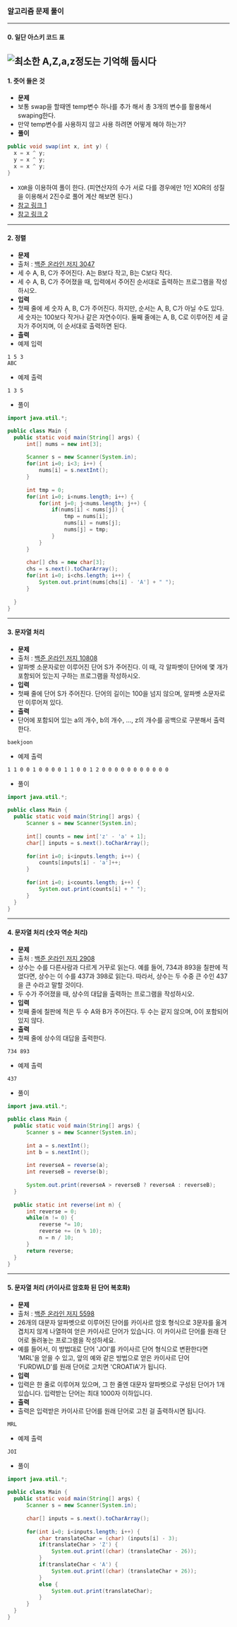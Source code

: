 ### 알고리즘 문제 풀이 
---
#### 0. 일단 아스키 코드 표
![최소한 A,Z,a,z정도는 기억해 둡시다](https://github.com/ksu3101/TIL/blob/master/Algorithm/Images/1275273992_asciitable.gif)
---
#### 1. 줏어 들은 것
- **문제**
 - 보통 swap을 할때엔 temp변수 하나를 추가 해서 총 3개의 변수를 활용해서 swaping한다. 
 - 만약 temp변수를 사용하지 않고 사용 하려면 어떻게 해야 하는가? 
- **풀이**
```java
public void swap(int x, int y) {
  x = x ^ y;
  y = x ^ y;
  x = x ^ y;
}
```
 - `XOR`을 이용하여 풀이 한다. (피연산자의 수가 서로 다를 경우에만 1인 XOR의 성질을 이용해서 2진수로 풀어 계산 해보면 된다.)
 - [참고 링크 1](https://betterexplained.com/articles/swap-two-variables-using-xor/)
 - [참고 링크 2](https://en.wikipedia.org/wiki/XOR_swap_algorithm)
 
---
#### 2. 정렬
- **문제**
 - 출처 : [백준 온라인 저지 3047](https://www.acmicpc.net/problem/3047) 
 - 세 수 A, B, C가 주어진다. A는 B보다 작고, B는 C보다 작다.
 - 세 수 A, B, C가 주어졌을 때, 입력에서 주어진 순서대로 출력하는 프로그램을 작성하시오.
- **입력** 
 - 첫째 줄에 세 숫자 A, B, C가 주어진다. 하지만, 순서는 A, B, C가 아닐 수도 있다. 세 숫자는 100보다 작거나 같은 자연수이다. 둘째 줄에는 A, B, C로 이루어진 세 글자가 주어지며, 이 순서대로 출력하면 된다.
- **출력**
 - 예제 입력
 ```
 1 5 3
 ABC
 ```
 - 예제 출력
 ```
 1 3 5
 ```
- 풀이 
```java
import java.util.*;

public class Main {  
  public static void main(String[] args) {
      int[] nums = new int[3];
      
      Scanner s = new Scanner(System.in);
      for(int i=0; i<3; i++) {
          nums[i] = s.nextInt();
      }
      
      int tmp = 0;
      for(int i=0; i<nums.length; i++) {
          for(int j=0; j<nums.length; j++) {
              if(nums[i] < nums[j]) {
                  tmp = nums[i];
                  nums[i] = nums[j];
                  nums[j] = tmp;
              }
          }
      }
      
      char[] chs = new char[3];
      chs = s.next().toCharArray();
      for(int i=0; i<chs.length; i++) {
          System.out.print(nums[chs[i] - 'A'] + " ");
      }
      
  }
}
```

---
#### 3. 문자열 처리 
- **문제**
 - 출처 : [백준 온라인 저지 10808](https://www.acmicpc.net/problem/10808) 
 - 알파벳 소문자로만 이루어진 단어 S가 주어진다. 이 때, 각 알파벳이 단어에 몇 개가 포함되어 있는지 구하는 프로그램을 작성하시오.
- **입력** 
 - 첫째 줄에 단어 S가 주어진다. 단어의 길이는 100을 넘지 않으며, 알파벳 소문자로만 이루어져 있다.
- **출력**
 - 단어에 포함되어 있는 a의 개수, b의 개수, …, z의 개수를 공백으로 구분해서 출력한다.
 ```
 baekjoon
 ```
 - 예제 출력
 ```
 1 1 0 0 1 0 0 0 0 1 1 0 0 1 2 0 0 0 0 0 0 0 0 0 0 0
 ```
- 풀이 
```java
import java.util.*;
 
public class Main {  
  public static void main(String[] args) {
      Scanner s = new Scanner(System.in);
       
      int[] counts = new int['z' - 'a' + 1];
      char[] inputs = s.next().toCharArray();
       
      for(int i=0; i<inputs.length; i++) {
          counts[inputs[i] - 'a']++;
      }
       
      for(int i=0; i<counts.length; i++) {
          System.out.print(counts[i] + " ");
      }
  }
}
```

---
#### 4. 문자열 처리 (숫자 역순 처리) 
- **문제**
 - 출처 : [백준 온라인 저지 2908](https://www.acmicpc.net/problem/2908) 
 - 상수는 수를 다른사람과 다르게 거꾸로 읽는다. 예를 들어, 734과 893을 칠판에 적었다면, 상수는 이 수를 437과 398로 읽는다. 따라서, 상수는 두 수중 큰 수인 437을 큰 수라고 말할 것이다.
 - 두 수가 주어졌을 때, 상수의 대답을 출력하는 프로그램을 작성하시오.
- **입력** 
 - 첫째 줄에 칠판에 적은 두 수 A와 B가 주어진다. 두 수는 같지 않으며, 0이 포함되어 있지 않다.
- **출력**
 - 첫째 줄에 상수의 대답을 출력한다.
 ```
 734 893
 ```
 - 예제 출력
 ```
 437
 ```
- 풀이 
```java
import java.util.*;
 
public class Main {  
  public static void main(String[] args) {
      Scanner s = new Scanner(System.in);
       
      int a = s.nextInt();
      int b = s.nextInt();
       
      int reverseA = reverse(a);
      int reverseB = reverse(b);
       
      System.out.print(reverseA > reverseB ? reverseA : reverseB);
  }
   
  public static int reverse(int n) {
      int reverse = 0;
      while(n != 0) {
          reverse *= 10;
          reverse += (n % 10);
          n = n / 10;
      }
      return reverse;
  }
}
```

---
#### 5. 문자열 처리 (카이사르 암호화 된 단어 복호화) 
- **문제**
 - 출처 : [백준 온라인 저지 5598](https://www.acmicpc.net/problem/5598) 
 - 26개의 대문자 알파벳으로 이루어진 단어를 카이사르 암호 형식으로 3문자를 옮겨 겹치지 않게 나열하여 얻은 카이사르 단어가 있습니다. 이 카이사르 단어를 원래 단어로 돌려놓는 프로그램을 작성하세요.
 - 예를 들어서, 이 방법대로 단어 'JOI'를 카이사르 단어 형식으로 변환한다면 'MRL'을 얻을 수 있고, 앞의 예와 같은 방법으로 얻은 카이사르 단어 'FURDWLD'를 원래 단어로 고치면 'CROATIA'가 됩니다.
- **입력** 
 - 입력은 한 줄로 이루어져 있으며, 그 한 줄엔 대문자 알파벳으로 구성된 단어가 1개 있습니다. 입력받는 단어는 최대 1000자 이하입니다.
- **출력**
 - 출력은 입력받은 카이사르 단어를 원래 단어로 고친 걸 출력하시면 됩니다.
 ```
 MRL
 ```
 - 예제 출력
 ```
 JOI
 ```
- 풀이 
```java
import java.util.*;
 
public class Main {  
  public static void main(String[] args) {
      Scanner s = new Scanner(System.in);
       
      char[] inputs = s.next().toCharArray();
       
      for(int i=0; i<inputs.length; i++) {
          char translateChar = (char) (inputs[i] - 3);
          if(translateChar > 'Z') {
              System.out.print((char) (translateChar - 26));
          }
          if(translateChar < 'A') {
              System.out.print((char) (translateChar + 26));
          }
          else {
              System.out.print(translateChar);    
          }
      }
  }
}
```
